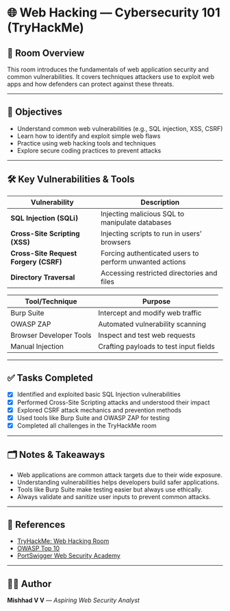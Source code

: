 # 🌐 Web Hacking — Cybersecurity 101 (TryHackMe)

## 📌 Room Overview
This room introduces the fundamentals of web application security and common vulnerabilities. It covers techniques attackers use to exploit web apps and how defenders can protect against these threats.

---

## 🎯 Objectives
- Understand common web vulnerabilities (e.g., SQL injection, XSS, CSRF)
- Learn how to identify and exploit simple web flaws
- Practice using web hacking tools and techniques
- Explore secure coding practices to prevent attacks

---

## 🛠️ Key Vulnerabilities & Tools

| Vulnerability | Description |
| ------------- | ----------- |
| **SQL Injection (SQLi)** | Injecting malicious SQL to manipulate databases |
| **Cross-Site Scripting (XSS)** | Injecting scripts to run in users’ browsers |
| **Cross-Site Request Forgery (CSRF)** | Forcing authenticated users to perform unwanted actions |
| **Directory Traversal** | Accessing restricted directories and files |

| Tool/Technique | Purpose |
| -------------- | ------- |
| Burp Suite | Intercept and modify web traffic |
| OWASP ZAP | Automated vulnerability scanning |
| Browser Developer Tools | Inspect and test web requests |
| Manual Injection | Crafting payloads to test input fields |

---

## ✅ Tasks Completed
- [x] Identified and exploited basic SQL Injection vulnerabilities
- [x] Performed Cross-Site Scripting attacks and understood their impact
- [x] Explored CSRF attack mechanics and prevention methods
- [x] Used tools like Burp Suite and OWASP ZAP for testing
- [x] Completed all challenges in the TryHackMe room

---

## 🗂️ Notes & Takeaways
- Web applications are common attack targets due to their wide exposure.
- Understanding vulnerabilities helps developers build safer applications.
- Tools like Burp Suite make testing easier but always use ethically.
- Always validate and sanitize user inputs to prevent common attacks.

---

## 🔗 References
- [TryHackMe: Web Hacking Room](https://tryhackme.com)
- [OWASP Top 10](https://owasp.org/www-project-top-ten/)
- [PortSwigger Web Security Academy](https://portswigger.net/web-security)

---

## 👨‍💻 Author
**Mishhad V V** — *Aspiring Web Security Analyst*


